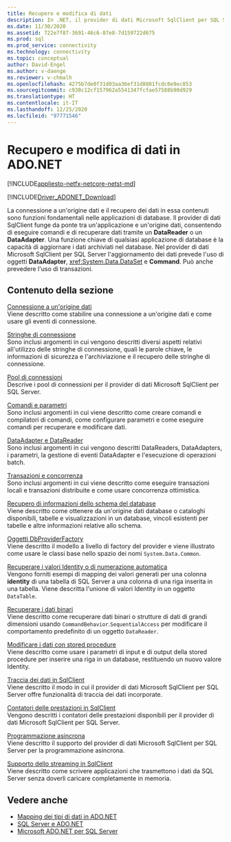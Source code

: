 ```yaml
---
title: Recupero e modifica di dati
description: In .NET, il provider di dati Microsoft SqlClient per SQL Server funge da ponte tra un'applicazione e un'origine dati per la lettura e l'aggiornamento dei dati.
ms.date: 11/30/2020
ms.assetid: 722e7f87-3691-46c6-87e8-7d159722d675
ms.prod: sql
ms.prod_service: connectivity
ms.technology: connectivity
ms.topic: conceptual
author: David-Engel
ms.author: v-daenge
ms.reviewer: v-chmalh
ms.openlocfilehash: 4275b7de0f31d03aa36ef31d8801fcdc0e9ec853
ms.sourcegitcommit: c938c12cf157962a5541347fcfae57588b90d929
ms.translationtype: HT
ms.contentlocale: it-IT
ms.lasthandoff: 12/25/2020
ms.locfileid: "97771546"
---
```

# <a name="retrieving-and-modifying-data-in-adonet"></a>Recupero e modifica di dati in ADO.NET

[!INCLUDE[appliesto-netfx-netcore-netst-md](../../includes/appliesto-netfx-netcore-netst-md.md)]

[!INCLUDE[Driver_ADONET_Download](../../includes/driver_adonet_download.md)]

La connessione a un'origine dati e il recupero dei dati in essa contenuti sono funzioni fondamentali nelle applicazioni di database. Il provider di dati SqlClient funge da ponte tra un'applicazione e un'origine dati, consentendo di eseguire comandi e di recuperare dati tramite un **DataReader** o un **DataAdapter**. Una funzione chiave di qualsiasi applicazione di database è la capacità di aggiornare i dati archiviati nel database. Nel provider di dati Microsoft SqlClient per SQL Server l'aggiornamento dei dati prevede l'uso di oggetti **DataAdapter**, <xref:System.Data.DataSet> e **Command**. Può anche prevedere l'uso di transazioni.

## <a name="in-this-section"></a>Contenuto della sezione

[Connessione a un'origine dati](connecting-to-data-source.md)  
Viene descritto come stabilire una connessione a un'origine dati e come usare gli eventi di connessione.

[Stringhe di connessione](connection-strings.md)  
Sono inclusi argomenti in cui vengono descritti diversi aspetti relativi all'utilizzo delle stringhe di connessione, quali le parole chiave, le informazioni di sicurezza e l'archiviazione e il recupero delle stringhe di connessione.

[Pool di connessioni](connection-pooling.md)  
Descrive i pool di connessioni per il provider di dati Microsoft SqlClient per SQL Server.

[Comandi e parametri](commands-parameters.md)  
Sono inclusi argomenti in cui viene descritto come creare comandi e compilatori di comandi, come configurare parametri e come eseguire comandi per recuperare e modificare dati.

[DataAdapter e DataReader](dataadapters-datareaders.md)  
Sono inclusi argomenti in cui vengono descritti DataReaders, DataAdapters, i parametri, la gestione di eventi DataAdapter e l'esecuzione di operazioni batch.

[Transazioni e concorrenza](transactions-and-concurrency.md)  
Sono inclusi argomenti in cui viene descritto come eseguire transazioni locali e transazioni distribuite e come usare concorrenza ottimistica.

[Recupero di informazioni dello schema del database](retrieving-database-schema-information.md)  
Viene descritto come ottenere da un'origine dati database o cataloghi disponibili, tabelle e visualizzazioni in un database, vincoli esistenti per tabelle e altre informazioni relative allo schema.

[Oggetti DbProviderFactory](dbproviderfactories.md)  
Viene descritto il modello a livello di factory del provider e viene illustrato come usare le classi base nello spazio dei nomi `System.Data.Common`.  

[Recuperare i valori Identity o di numerazione automatica](retrieve-identity-or-autonumber-values.md)  
Vengono forniti esempi di mapping dei valori generati per una colonna **identity** di una tabella di SQL Server a una colonna di una riga inserita in una tabella. Viene descritta l'unione di valori Identity in un oggetto `DataTable`.  
  
[Recuperare i dati binari](retrieve-binary-data.md)  
Viene descritto come recuperare dati binari o strutture di dati di grandi dimensioni usando `CommandBehavior`.`SequentialAccess` per modificare il comportamento predefinito di un oggetto `DataReader`.  
  
[Modificare i dati con stored procedure](modify-data-with-stored-procedures.md)  
Viene descritto come usare i parametri di input e di output della stored procedure per inserire una riga in un database, restituendo un nuovo valore Identity.  

[Traccia dei dati in SqlClient](data-tracing.md)  
Viene descritto il modo in cui il provider di dati Microsoft SqlClient per SQL Server offre funzionalità di traccia dei dati incorporate.  
  
[Contatori delle prestazioni in SqlClient](performance-counters.md)  
Vengono descritti i contatori delle prestazioni disponibili per il provider di dati Microsoft SqlClient per SQL Server.  
  
[Programmazione asincrona](asynchronous-programming.md)  
Viene descritto il supporto del provider di dati Microsoft SqlClient per SQL Server per la programmazione asincrona.  
  
[Supporto dello streaming in SqlClient](sqlclient-streaming-support.md)  
Viene descritto come scrivere applicazioni che trasmettono i dati da SQL Server senza doverli caricare completamente in memoria.  

## <a name="see-also"></a>Vedere anche

- [Mapping dei tipi di dati in ADO.NET](data-type-mappings-ado-net.md)
- [SQL Server e ADO.NET](./sql/index.md)
- [Microsoft ADO.NET per SQL Server](microsoft-ado-net-sql-server.md)
